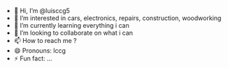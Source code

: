 - 👋 Hi, I’m @luisccg5
- 👀 I’m interested in cars, electronics, repairs, construction, woodworking 
- 🌱 I’m currently learning everything i can
- 💞️ I’m looking to collaborate on what i can
- 📫 How to reach me ?
- 😄 Pronouns: lccg
- ⚡ Fun fact: ...

<!---
luisccg5/luisccg5 is a ✨ special ✨ repository because its `README.md` (this file) appears on your GitHub profile.
You can click the Preview link to take a look at your changes.
--->
